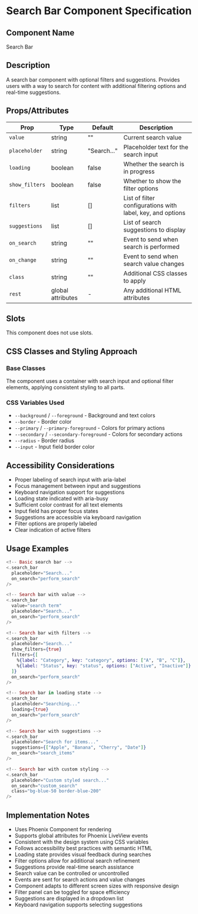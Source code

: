 # Search Bar Component Specification

## Component Name
Search Bar

## Description
A search bar component with optional filters and suggestions. Provides users with a way to search for content with additional filtering options and real-time suggestions.

## Props/Attributes
| Prop | Type | Default | Description |
|------|------|---------|-------------|
| `value` | string | "" | Current search value |
| `placeholder` | string | "Search..." | Placeholder text for the search input |
| `loading` | boolean | false | Whether the search is in progress |
| `show_filters` | boolean | false | Whether to show the filter options |
| `filters` | list | [] | List of filter configurations with label, key, and options |
| `suggestions` | list | [] | List of search suggestions to display |
| `on_search` | string | "" | Event to send when search is performed |
| `on_change` | string | "" | Event to send when search value changes |
| `class` | string | "" | Additional CSS classes to apply |
| `rest` | global attributes | - | Any additional HTML attributes |

## Slots
This component does not use slots.

## CSS Classes and Styling Approach
### Base Classes
The component uses a container with search input and optional filter elements, applying consistent styling to all parts.

### CSS Variables Used
- `--background` / `--foreground` - Background and text colors
- `--border` - Border color
- `--primary` / `--primary-foreground` - Colors for primary actions
- `--secondary` / `--secondary-foreground` - Colors for secondary actions
- `--radius` - Border radius
- `--input` - Input field border color

## Accessibility Considerations
- Proper labeling of search input with aria-label
- Focus management between input and suggestions
- Keyboard navigation support for suggestions
- Loading state indicated with aria-busy
- Sufficient color contrast for all text elements
- Input field has proper focus states
- Suggestions are accessible via keyboard navigation
- Filter options are properly labeled
- Clear indication of active filters

## Usage Examples
```heex
<!-- Basic search bar -->
<.search_bar
  placeholder="Search..."
  on_search="perform_search"
/>

<!-- Search bar with value -->
<.search_bar
  value="search term"
  placeholder="Search..."
  on_search="perform_search"
/>

<!-- Search bar with filters -->
<.search_bar
  placeholder="Search..."
  show_filters={true}
  filters={[
    %{label: "Category", key: "category", options: ["A", "B", "C"]},
    %{label: "Status", key: "status", options: ["Active", "Inactive"]}
  ]}
  on_search="perform_search"
/>

<!-- Search bar in loading state -->
<.search_bar
  placeholder="Searching..."
  loading={true}
  on_search="perform_search"
/>

<!-- Search bar with suggestions -->
<.search_bar
  placeholder="Search for items..."
  suggestions={["Apple", "Banana", "Cherry", "Date"]}
  on_search="search_items"
/>

<!-- Search bar with custom styling -->
<.search_bar
  placeholder="Custom styled search..."
  on_search="custom_search"
  class="bg-blue-50 border-blue-200"
/>
```

## Implementation Notes
- Uses Phoenix Component for rendering
- Supports global attributes for Phoenix LiveView events
- Consistent with the design system using CSS variables
- Follows accessibility best practices with semantic HTML
- Loading state provides visual feedback during searches
- Filter options allow for additional search refinement
- Suggestions provide real-time search assistance
- Search value can be controlled or uncontrolled
- Events are sent for search actions and value changes
- Component adapts to different screen sizes with responsive design
- Filter panel can be toggled for space efficiency
- Suggestions are displayed in a dropdown list
- Keyboard navigation supports selecting suggestions